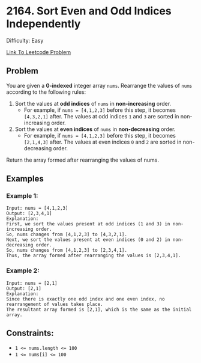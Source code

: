 # 2164. Sort Even and Odd Indices Independently
Difficulty: Easy

[Link To Leetcode Problem](https://leetcode.com/problems/sort-even-and-odd-indices-independently/)

## Problem
You are given a **0-indexed** integer array `nums`. Rearrange the values of `nums` according to the following rules:

1. Sort the values at **odd indices** of `nums` in **non-increasing** order.
    - For example, if `nums = [4,1,2,3]` before this step, it becomes `[4,3,2,1]` after. The values at odd indices `1` and `3` are sorted in non-increasing order.
2. Sort the values at **even indices** of `nums` in **non-decreasing** order.
    - For example, if `nums = [4,1,2,3]` before this step, it becomes `[2,1,4,3]` after. The values at even indices `0` and `2` are sorted in non-decreasing order.

Return the array formed after rearranging the values of nums.

## Examples
### Example 1:
```
Input: nums = [4,1,2,3]
Output: [2,3,4,1]
Explanation: 
First, we sort the values present at odd indices (1 and 3) in non-increasing order.
So, nums changes from [4,1,2,3] to [4,3,2,1].
Next, we sort the values present at even indices (0 and 2) in non-decreasing order.
So, nums changes from [4,1,2,3] to [2,3,4,1].
Thus, the array formed after rearranging the values is [2,3,4,1].
```
### Example 2:
```
Input: nums = [2,1]
Output: [2,1]
Explanation: 
Since there is exactly one odd index and one even index, no rearrangement of values takes place.
The resultant array formed is [2,1], which is the same as the initial array. 
```

## Constraints:
- `1 <= nums.length <= 100`
- `1 <= nums[i] <= 100`